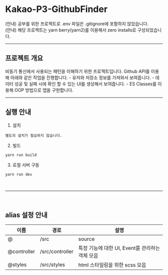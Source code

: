 # Kakao-P3-GithubFinder
(안내) 공부를 위한 프로젝트로 .env 파일은 .gitignore에 포함하지 않았습니다.<br>
(안내) 해당 프로젝트는 yarn berry(yarn2)를 이용해서 zero installs로 구성되었습니다.

---
<h2>프로젝트 개요</h2>
비동기 통신에서 사용되는 패턴을 이해하기 위한 프로젝트입니다.
Github API를 이용해 아래와 같은 작업을 진행합니다.
- 유저와 저장소 정보를 가져와서 보여줍니다.
- 데이터 성공 및 실패 시에 확인 할 수 있는 UI를 생성해서 보여줍니다.
- ES Classes를 이용해 OOP 방법으로 앱을 구현합니다.

---

<h2>실행 안내</h2>

1. 설치
```
별도의 설치가 필요하지 않습니다.
```

2. 빌드
```
yarn run build
```

3. 로컬 서버 구동
```
yarn run dev
```
<br>

---

<br>
<h2>alias 설정 안내</h2>

|이름|경로|설명|
|---|---|------|
|@|/src|source|
|@controller|/src/controller|특정 기능에 대한 UI, Event를 관리하는 객체 모음|
|@styles|/src/styles|html 스타일링을 위한 scss 모음|
